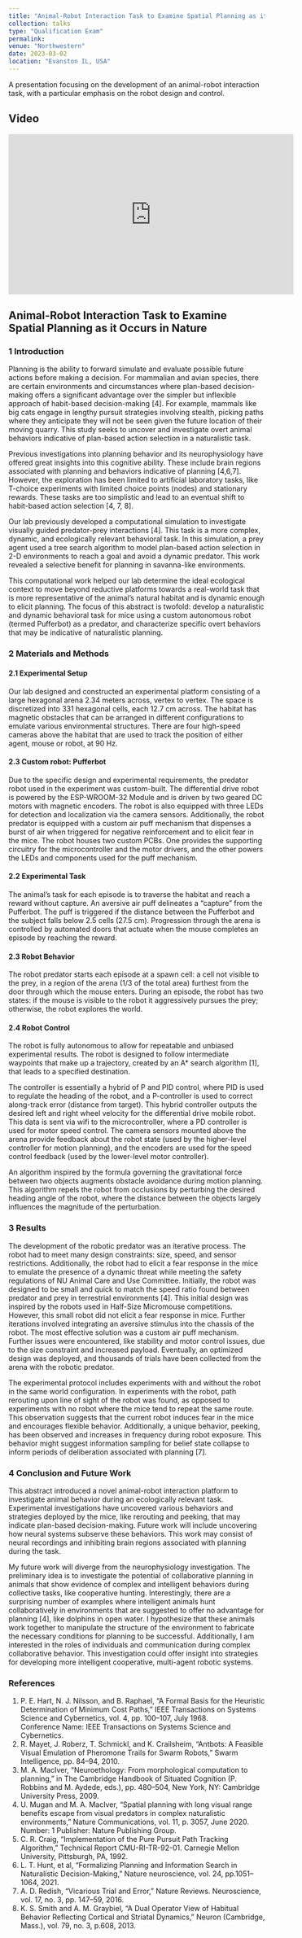```yaml
---
title: "Animal-Robot Interaction Task to Examine Spatial Planning as it Occurs in Nature"
collection: talks
type: "Qualification Exam"
permalink: 
venue: "Northwestern"
date: 2023-03-02
location: "Evanston IL, USA"
---
```


A presentation focusing on the development of an animal-robot interaction task, with a particular emphasis on the robot design and control.

## Video 


<iframe width="560" height="315" src="https://www.youtube.com/embed/c25X3IIH1Pk" frameborder="0" allowfullscreen></iframe>


## Animal-Robot Interaction Task to Examine Spatial Planning as it Occurs in Nature
### 1 Introduction

Planning is the ability to forward simulate and evaluate possible future actions before making a decision. For mammalian and avian species, there are certain environments and circumstances where plan-based decision-making offers a significant advantage over the simpler but inflexible approach of habit-based decision-making [4]. For example, mammals like big cats engage in lengthy pursuit strategies involving stealth, picking paths where they anticipate they will not be seen given the future location of their moving quarry. This study seeks to uncover and investigate overt animal behaviors indicative of plan-based action selection in a naturalistic task. 

Previous investigations into planning behavior and its neurophysiology have offered great insights into this cognitive ability. These include brain regions associated with planning and behaviors indicative of planning [4,6,7]. However, the exploration has been limited to artificial laboratory tasks, like T-choice experiments with limited choice points (nodes) and stationary rewards. These tasks are too simplistic and lead to an eventual shift to habit-based action selection [4, 7, 8].

Our lab previously developed a computational simulation to investigate visually guided predator-prey interactions [4]. This task is a more complex, dynamic, and ecologically relevant behavioral task. In this simulation, a prey agent used a tree search algorithm to model plan-based action selection in 2-D environments to reach a goal and avoid a dynamic predator. This work revealed a selective benefit for planning in savanna-like environments.

This computational work helped our lab determine the ideal ecological context to move beyond reductive platforms towards a real-world task that is more representative of the animal’s natural habitat and is dynamic enough to elicit planning. The focus of this abstract is twofold: develop a naturalistic and dynamic behavioral task for mice
using a custom autonomous robot (termed Pufferbot) as a predator, and characterize specific overt behaviors that may be indicative of naturalistic planning.

### 2 Materials and Methods

#### 2.1 Experimental Setup

Our lab designed and constructed an experimental platform consisting of a large hexagonal arena 2.34 meters across, vertex to vertex. The space is discretized into 331 hexagonal cells, each 12.7 cm across. The habitat has magnetic
obstacles that can be arranged in different configurations to emulate various environmental structures. There are four high-speed cameras above the habitat that are used to track the position of either agent, mouse or robot, at 90 Hz.

#### 2.3 Custom robot: Pufferbot
Due to the specific design and experimental requirements, the predator robot used in the experiment was custom-built. The differential drive robot is powered by the ESP-WROOM-32 Module and is driven by two geared DC motors with magnetic encoders. The robot is also equipped with three LEDs for detection and localization via
the camera sensors. Additionally, the robot predator is equipped with a custom air puff mechanism that dispenses a burst of air when triggered for negative reinforcement and to elicit fear in the mice. The robot houses two custom PCBs. One provides the supporting circuitry for the microcontroller and the motor drivers, and the other powers the LEDs and components used for the puff mechanism.

#### 2.2 Experimental Task
The animal’s task for each episode is to traverse the habitat and reach a reward without capture. An aversive air puff delineates a “capture” from the Pufferbot. The puff is triggered if the distance between the Pufferbot and the subject
falls below 2.5 cells (27.5 cm). Progression through the arena is controlled by automated doors that actuate when the mouse completes an episode by reaching the reward.

#### 2.3 Robot Behavior
The robot predator starts each episode at a spawn cell: a cell not visible to the prey, in a region of the arena (1/3 of
the total area) furthest from the door through which the mouse enters. During an episode, the robot has two states: if
the mouse is visible to the robot it aggressively pursues the prey; otherwise, the robot explores the world.

#### 2.4 Robot Control
The robot is fully autonomous to allow for repeatable and unbiased experimental results. The robot is designed to
follow intermediate waypoints that make up a trajectory, created by an A* search algorithm [1], that leads to a
specified destination.

The controller is essentially a hybrid of P and PID control, where PID is used to regulate the heading of the
robot, and a P-controller is used to correct along-track error (distance from target). This hybrid controller outputs the
desired left and right wheel velocity for the differential drive mobile robot. This data is sent via wifi to the
microcontroller, where a PD controller is used for motor speed control. The camera sensors mounted above the arena
provide feedback about the robot state (used by the higher-level controller for motion planning), and the encoders
are used for the speed control feedback (used by the lower-level motor controller).


An algorithm inspired by the formula governing the gravitational force between two objects augments
obstacle avoidance during motion planning. This algorithm repels the robot from occlusions by perturbing the
desired heading angle of the robot, where the distance between the objects largely influences the magnitude of the
perturbation.
### 3 Results
The development of the robotic predator was an iterative process. The robot had to meet many design constraints:
size, speed, and sensor restrictions. Additionally, the robot had to elicit a fear response in the mice to emulate the
presence of a dynamic threat while meeting the safety regulations of NU Animal Care and Use Committee. Initially,
the robot was designed to be small and quick to match the speed ratio found between predator and prey in terrestrial
environments [4]. This initial design was inspired by the robots used in Half-Size Micromouse competitions.
However, this small robot did not elicit a fear response in mice. Further iterations involved integrating an aversive
stimulus into the chassis of the robot. The most effective solution was a custom air puff mechanism. Further issues
were encountered, like stability and motor control issues, due to the size constraint and increased payload.
Eventually, an optimized design was deployed, and thousands of trials have been collected from the arena with the
robotic predator.


The experimental protocol includes experiments with and without the robot in the same world
configuration. In experiments with the robot, path rerouting upon line of sight of the robot was found, as opposed to
experiments with no robot where the mice tend to repeat the same route. This observation suggests that the current
robot induces fear in the mice and encourages flexible behavior. Additionally, a unique behavior, peeking, has been
observed and increases in frequency during robot exposure. This behavior might suggest information sampling for
belief state collapse to inform periods of deliberation associated with planning [7].
### 4 Conclusion and Future Work

This abstract introduced a novel animal-robot interaction platform to investigate animal behavior during an
ecologically relevant task. Experimental investigations have uncovered various behaviors and strategies deployed by
the mice, like rerouting and peeking, that may indicate plan-based decision-making. Future work will include
uncovering how neural systems subserve these behaviors. This work may consist of neural recordings and inhibiting
brain regions associated with planning during the task.

My future work will diverge from the neurophysiology investigation. The preliminary idea is to investigate
the potential of collaborative planning in animals that show evidence of complex and intelligent behaviors during
collective tasks, like cooperative hunting. Interestingly, there are a surprising number of examples where intelligent
animals hunt collaboratively in environments that are suggested to offer no advantage for planning [4], like dolphins
in open water. I hypothesize that these animals work together to manipulate the structure of the environment to
fabricate the necessary conditions for planning to be successful. Additionally, I am interested in the roles of
individuals and communication during complex collaborative behavior. This investigation could offer insight into
strategies for developing more intelligent cooperative, multi-agent robotic systems.

### References
1. P. E. Hart, N. J. Nilsson, and B. Raphael, “A Formal Basis for the Heuristic Determination of Minimum
Cost Paths,” IEEE Transactions on Systems Science and Cybernetics, vol. 4, pp. 100–107, July 1968.  
Conference Name: IEEE Transactions on Systems Science and Cybernetics.  
2. R. Mayet, J. Roberz, T. Schmickl, and K. Crailsheim, “Antbots: A Feasible Visual Emulation of
Pheromone Trails for Swarm Robots,” Swarm Intelligence, pp. 84–94, 2010.  
3. M. A. MacIver, “Neuroethology: From morphological computation to planning,” in The Cambridge
Handbook of Situated Cognition (P. Robbins and M. Aydede, eds.), pp. 480–504, New York, NY:
Cambridge University Press, 2009.  
4. U. Mugan and M. A. MacIver, “Spatial planning with long visual range benefits escape from visual
predators in complex naturalistic environments,” Nature Communications, vol. 11, p. 3057, June 2020.
Number: 1 Publisher: Nature Publishing Group.
5. C. R. Craig, “Implementation of the Pure Pursuit Path Tracking Algorithm,” Technical Report
CMU-RI-TR-92-01. Carnegie Mellon University, Pittsburgh, PA, 1992.  
6. L. T. Hunt, et al, “Formalizing Planning and Information Search in Naturalistic Decision-Making,” Nature
neuroscience, vol. 24, pp.1051–1064, 2021.  
7. A. D. Redish, “Vicarious Trial and Error,” Nature Reviews. Neuroscience, vol. 17, no. 3, pp. 147–59, 2016.  
8. K. S. Smith and A. M. Graybiel, “A Dual Operator View of Habitual Behavior Reflecting Cortical and
Striatal Dynamics,” Neuron (Cambridge, Mass.), vol. 79, no. 3, p.608, 2013.